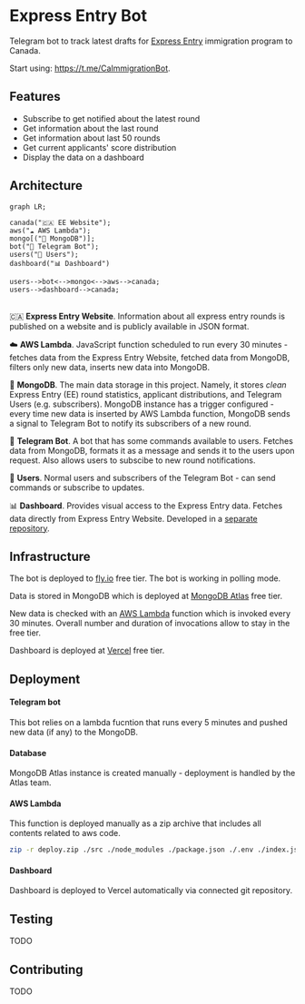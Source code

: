 # Express Entry Bot

Telegram bot to track latest drafts for [Express Entry](https://www.canada.ca/en/immigration-refugees-citizenship/services/immigrate-canada/express-entry.html) immigration program to Canada.

Start using: https://t.me/CaImmigrationBot.

## Features

- Subscribe to get notified about the latest round
- Get information about the last round
- Get information about last 50 rounds
- Get current applicants' score distribution
- Display the data on a dashboard

## Architecture

```mermaid
graph LR;

canada("🇨🇦 EE Website");
aws("☁️ AWS Lambda");
mongo[("🌿 MongoDB")];
bot("🤖 Telegram Bot");
users("💁 Users");
dashboard("📊 Dashboard")

users-->bot<-->mongo<-->aws-->canada;
users-->dashboard-->canada;
```

\
🇨🇦 **Express Entry Website**. Information about all express entry rounds is published on a website and is publicly available in JSON format.

☁️ **AWS Lambda**. JavaScript function scheduled to run every 30 minutes - fetches data from the Express Entry Website, fetched data from MongoDB, filters only new data, inserts new data into MongoDB.

🌿 **MongoDB**. The main data storage in this project. Namely, it stores _clean_ Express Entry (EE) round statistics, applicant distributions, and Telegram Users (e.g. subscribers). MongoDB instance has a trigger configured - every time new data is inserted by AWS Lambda function, MongoDB sends a signal to Telegram Bot to notify its subscribers of a new round.

🤖 **Telegram Bot**. A bot that has some commands available to users. Fetches data from MongoDB, formats it as a message and sends it to the users upon request. Also allows users to subscibe to new round notifications.

💁 **Users**. Normal users and subscribers of the Telegram Bot - can send commands or subscribe to updates.

📊 **Dashboard**. Provides visual access to the Express Entry data. Fetches data directly from Express Entry Website. Developed in a [separate repository](https://github.com/Gotfrid/canadian-express).

## Infrastructure

The bot is deployed to [fly.io](http://fly.io/) free tier. The bot is working in polling mode.

Data is stored in MongoDB which is deployed at [MongoDB Atlas](https://www.mongodb.com/atlas) free tier.

New data is checked with an [AWS Lambda](https://aws.amazon.com/lambda/) function which is invoked every 30 minutes. Overall number and duration of invocations allow to stay in the free tier.

Dashboard is deployed at [Vercel](https://vercel.com) free tier.

## Deployment

#### Telegram bot

This bot relies on a lambda fucntion that runs every 5 minutes and pushed new data (if any) to the MongoDB.

#### Database

MongoDB Atlas instance is created manually - deployment is handled by the Atlas team.

#### AWS Lambda

This function is deployed manually as a zip archive that includes all contents related to aws code.

```sh
zip -r deploy.zip ./src ./node_modules ./package.json ./.env ./index.js
```

#### Dashboard

Dashboard is deployed to Vercel automatically via connected git repository.

## Testing

TODO

## Contributing

TODO
